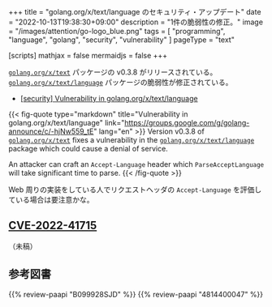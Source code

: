 +++
title = "golang.org/x/text/language のセキュリティ・アップデート"
date =  "2022-10-13T19:38:30+09:00"
description = "1件の脆弱性の修正。"
image = "/images/attention/go-logo_blue.png"
tags  = [ "programming", "language", "golang", "security", "vulnerability" ]
pageType = "text"

[scripts]
  mathjax = false
  mermaidjs = false
+++

[`golang.org/x/text`] パッケージの v0.3.8 がリリースされている。
[`golang.org/x/text/language`] パッケージの脆弱性が修正されている。

- [[security] Vulnerability in golang.org/x/text/language](https://groups.google.com/g/golang-announce/c/-hjNw559_tE)

{{< fig-quote type="markdown" title="Vulnerability in golang.org/x/text/language" link="https://groups.google.com/g/golang-announce/c/-hjNw559_tE" lang="en" >}}
Version v0.3.8 of [`golang.org/x/text`](http://golang.org/x/text) fixes a vulnerability in the [`golang.org/x/text/language`](http://golang.org/x/text/language) package which could cause a denial of service.

An attacker can craft an `Accept-Language` header which `ParseAcceptLanguage` will take significant time to parse.
{{< /fig-quote >}}

Web 周りの実装をしている人でリクエストヘッダの `Accept-Language` を評価している場合は要注意かな。

## [CVE-2022-41715]

（未稿）

[Go]: https://go.dev/
[`golang.org/x/text`]: https://pkg.go.dev/golang.org/x/text "text package - golang.org/x/text - Go Packages"
[`golang.org/x/text/language`]: http://golang.org/x/text/language "language package - golang.org/x/text/language - Go Packages"
[CVE-2022-41715]: https://nvd.nist.gov/vuln/detail/CVE-2022-41715

## 参考図書

{{% review-paapi "B099928SJD" %}} <!-- プログラミング言語Go -->
{{% review-paapi "4814400047" %}} <!-- 初めてのGo言語 -->
